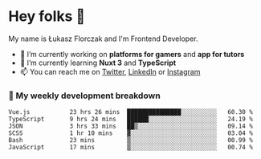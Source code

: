 # Hey folks 👋

My name is Łukasz Florczak and I'm Frontend Developer. 

- 🔭 I’m currently working on **platforms for gamers** and **app for tutors**
- 🌱 I’m currently learning **Nuxt 3** and **TypeScript**
- 📫 You can reach me on [Twitter](https://twitter.com/lukaszflorczak), [LinkedIn](https://pl.linkedin.com/in/lukasz-florczak) or [Instagram](https://instagram.com/lukaszflorczak)


### 🧮 My weekly development breakdown

<!--START_SECTION:waka-->

```text
Vue.js           23 hrs 26 mins  ███████████████░░░░░░░░░░   60.30 %
TypeScript       9 hrs 24 mins   ██████░░░░░░░░░░░░░░░░░░░   24.19 %
JSON             3 hrs 33 mins   ██▒░░░░░░░░░░░░░░░░░░░░░░   09.14 %
SCSS             1 hr 10 mins    ▓░░░░░░░░░░░░░░░░░░░░░░░░   03.04 %
Bash             23 mins         ▒░░░░░░░░░░░░░░░░░░░░░░░░   00.99 %
JavaScript       17 mins         ▒░░░░░░░░░░░░░░░░░░░░░░░░   00.74 %
```

<!--END_SECTION:waka-->

<!--
**lukaszflorczak/lukaszflorczak** is a ✨ _special_ ✨ repository because its `README.md` (this file) appears on your GitHub profile.

Here are some ideas to get you started:

- 🔭 I’m currently working on ...
- 🌱 I’m currently learning ...
- 👯 I’m looking to collaborate on ...
- 🤔 I’m looking for help with ...
- 💬 Ask me about ...
- 📫 How to reach me: ...
- 😄 Pronouns: ...
- ⚡ Fun fact: ...
-->
